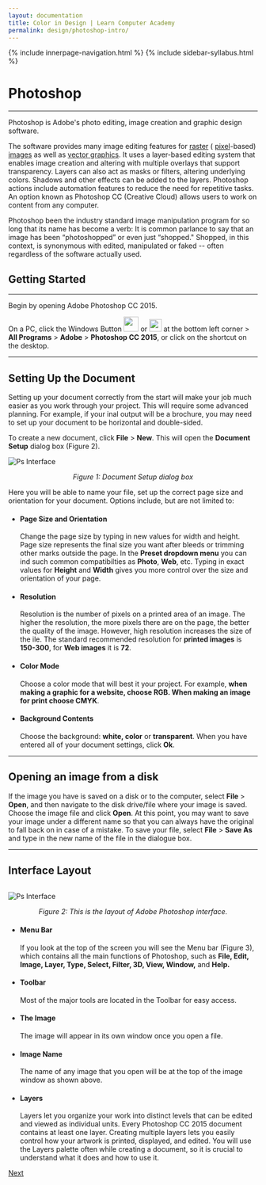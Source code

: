 ```yaml
---
layout: documentation
title: Color in Design | Learn Computer Academy
permalink: design/photoshop-intro/
---
```

<div class="loader">
{% include innerpage-navigation.html %}
{% include sidebar-syllabus.html %}
 <div class="page-content">
  <div class="content-wrapper">
   <div class="row">
    <div class="col-md-9 content">
     <!-- Your content goes started here -->
     <div class="doc-content">
      <h1>Photoshop</h1>
      <hr>
      <p>Photoshop is Adobe's photo editing, image creation and graphic design software.</p>
      <p>The software provides many image editing features for <a href="..{{ site.baseurl }}/raster-graphics" target="_blank">raster</a> ( <a href="..{{ site.baseurl }}/pixel" target="_blank">pixel</a>-based) <a href="..{{ site.baseurl }}/image" target="_blank">images</a> as well as <a href="..{{ site.baseurl }}/vector-graphics" target="_blank">vector graphics</a>. It uses a layer-based editing system that enables image creation and altering with multiple overlays that support transparency. Layers can also act as masks or filters, altering underlying colors. Shadows and other effects can be added to the layers. Photoshop actions include automation features to reduce the need for repetitive tasks. An option known as Photoshop CC (Creative Cloud) allows users to work on content from any computer. </p>
      <p>Photoshop been the industry standard image manipulation program for so long that its name has become a verb: It is common parlance to say that an image has been “photoshopped” or even just “shopped." Shopped, in this context, is synonymous with edited, manipulated or faked -- often regardless of the software actually used.</p>
      <h2>Getting Started</h2>
      <hr>
      <p>Begin by opening Adobe Photoshop CC 2015.</p>
      <p class="steps">On a PC, click the Windows Button <img src="{{ site.baseurl }}/assets/img/win-btn.png" style="width: 30px; display: inline-block;"> or <img src="{{ site.baseurl }}/assets/img/win10-btn.png" style="width: 25px; display: inline-block;"> at the bottom left corner > <b>All Programs</b> > <b>Adobe</b> > <b>Photoshop CC 2015</b>, or click on the shortcut on the desktop. </p>
      <hr>
      <h2>Setting Up the Document</h2>
      <p>Setting up your document correctly from the start will make your job much easier as you work through your project. This will require some advanced planning. For example, if your inal output will be a brochure, you may need to set up your document to be horizontal and double-sided.</p>
      <p class="steps">To create a new document, click <b>File</b> > <b>New</b>. This will open the <b>Document Setup</b> dialog box (Figure 2). </p>
      <img src="{{ site.baseurl }}/assets/img/ps-interface.jpg" alt="Ps Interface" style="max-width: 100%; height: auto; display: block; margin: 1em auto;">
      <span style="display: block; text-align: center;">
       <i>Figure 1: Document Setup dialog box</i>
      </span>
      <p>Here you will be able to name your file, set up the correct page size and orientation for your document. Options include, but are not limited to:</p>
      <ul>
       <li>
        <h4>Page Size and Orientation</h4>
        <p>Change the page size by typing in new values for width and height. Page size represents the final size you want after bleeds or trimming other marks outside the page. In the <b>Preset dropdown menu</b> you can ind such common compatibilties as <b>Photo</b>, <b>Web</b>, etc. Typing in exact values for <b>Height</b> and <b>Width</b> gives you more control over the size and orientation of your page. </p>
       </li>
       <li>
        <h4>Resolution</h4>
        <p>Resolution is the number of pixels on a printed area of an image. The higher the resolution, the more pixels there are on the page, the better the quality of the image. However, high resolution increases the size of the ile. The standard recommended resolution for <b>printed images</b> is <b>150-300</b>, for <b>Web images</b> it is <b>72</b>. </p>
       </li>
       <li>
        <h4>Color Mode</h4>
        <p>Choose a color mode that will best it your project. For example, <b>when making a graphic for a website, choose RGB. When making an image for print choose CMYK</b>. </p>
       </li>
       <li>
        <h4>Background Contents</h4>
        <p>Choose the background: <b>white, color</b> or <b>transparent</b>. When you have entered all of your document settings, click <b>Ok</b>. </p>
       </li>
      </ul>
      <hr>
      <h2>Opening an image from a disk</h2>
      <p>If the image you have is saved on a disk or to the computer, select <b>File</b> > <b>Open</b>, and then navigate to the disk drive/file where your image is saved. Choose the image file and click <b>Open</b>. At this point, you may want to save your image under a different name so that you can always have the original to fall back on in case of a mistake. To save your file, select <b>File</b> > <b>Save As</b> and type in the new name of the file in the dialogue box. </p>
      <hr>
      <h2>Interface Layout</h2>
      <img src="{{ site.baseurl }}/assets/img/ps-interface2.jpg" alt="Ps Interface" style="max-width: 100%; height: auto; display: inline-block; margin: 1em 0;">
      <span style="display: block; text-align: center;">
       <i>Figure 2: This is the layout of Adobe Photoshop interface.</i>
      </span>
      <ul>
       <li>
        <h4>Menu Bar</h4>
        <p>If you look at the top of the screen you will see the Menu bar (Figure 3), which contains all the main functions of Photoshop, such as <b>File, Edit, Image, Layer, Type, Select, Filter, 3D, View, Window,</b> and <b>Help.</b>
        </p>
       </li>
       <li>
        <h4>Toolbar</h4>
        <p>Most of the major tools are located in the Toolbar for easy access.</p>
       </li>
       <li>
        <h4>The Image</h4>
        <p>The image will appear in its own window once you open a file.</p>
       </li>
       <li>
        <h4>Image Name</h4>
        <p>The name of any image that you open will be at the top of the image window as shown above.</p>
       </li>
       <li>
        <h4>Layers</h4>
        <p>Layers let you organize your work into distinct levels that can be edited and viewed as individual units. Every Photoshop CC 2015 document contains at least one layer. Creating multiple layers lets you easily control how your artwork is printed, displayed, and edited. You will use the Layers palette often while creating a document, so it is crucial to understand what it does and how to use it.</p>
       </li>
      </ul>
     </div>
     <!-- /.Your content goes ends here -->
     <div class="footer-btn d-flex justify-content-end">
      <!-- <a href="#" class="btn"><i class="fas fa-arrow-circle-left"></i>Previous</a> -->
      <a href="photoshop-toolbar" class="btn">Next <i class="fas fa-arrow-circle-right"></i>
      </a>
     </div>
     <!-- /.End of footer button -->
    </div>
    <!-- Right Sidebar Start--> <?php include '../../includes/right-sidebar-innerpage.php'; ?>
    <!-- Right-Sidebar End -->
   </div>
  </div>


